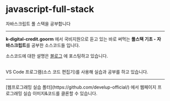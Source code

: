 # javascript-full-stack
자바스크립트 풀 스택을 공부합니다

----
**k-digital-credit.goorm** 에서 국비지원으로 듣고 있는 바로 써먹는 **풀스택 기초 - 자바스크립트**를 공부한 소스코드들 입니다. 

소스코드에 대한 설명은 [블로그](https://junghwan-hawaii.tistory.com/) 에 포스팅하고 있습니다. 

<br>
VS Code 프로그램(소스 코드 편집기)를 사용해 실습과 공부를 하고 있습니다. 

---
<p>[웹프로그래밍 실습 폴터](https://github.com/develup-official/) 에서 웹페이지 프로그래밍 실습 이미지&코드를 클론할 수 있습니다.</p>
